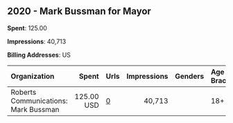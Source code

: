## 2020 - Mark Bussman for Mayor 
**Spent**: 125.00

**Impressions**: 40,713

**Billing Addresses**: US

|Organization|Spent|Urls|Impressions|Genders|Age Brackets|Country Codes|
|:---|---:|:---|---:|:---|:---|:---|
|Roberts Communications: Mark Bussman|125.00 USD|[0](https://www.snap.com/political-ads/asset/15508fbfd3f80b360f873b88b48cf0e2335ddbc0449999c7941de221e19231f1?mediaType=png)|40,713||18+|united states|

